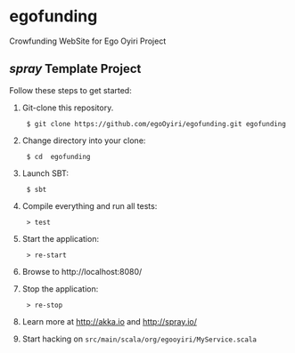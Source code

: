 egofunding
==========

Crowfunding WebSite for Ego Oyiri Project

## _spray_ Template Project

Follow these steps to get started:

1. Git-clone this repository.

        $ git clone https://github.com/egoOyiri/egofunding.git egofunding 

2. Change directory into your clone:

        $ cd  egofunding

3. Launch SBT:

        $ sbt

4. Compile everything and run all tests:

        > test

5. Start the application:

        > re-start

6. Browse to http://localhost:8080/

7. Stop the application:

        > re-stop

8. Learn more at http://akka.io and http://spray.io/

9. Start hacking on `src/main/scala/org/egooyiri/MyService.scala`

